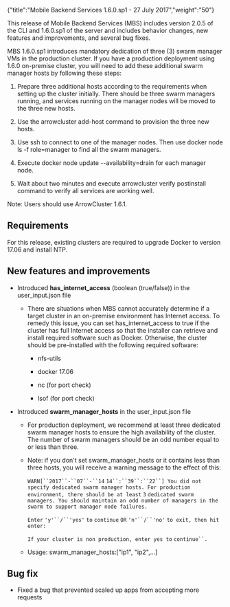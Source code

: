 {"title":"Mobile Backend Services 1.6.0.sp1 - 27 July 2017","weight":"50"}

This release of Mobile Backend Services (MBS) includes version 2.0.5 of the CLI and 1.6.0.sp1 of the server and includes behavior changes, new features and improvements, and several bug fixes.

MBS 1.6.0.sp1 introduces mandatory dedication of three (3) swarm manager VMs in the production cluster. If you have a production deployment using 1.6.0 on-premise cluster, you will need to add these additional swarm manager hosts by following these steps:

1. Prepare three additional hosts according to the requirements when setting up the cluster initially. There should be three swarm managers running, and services running on the manager nodes will be moved to the three new hosts.

2. Use the arrowcluster add-host command to provision the three new hosts.

3. Use ssh to connect to one of the manager nodes. Then use docker node ls -f role=manager to find all the swarm managers.

4. Execute docker node update <node-id> --availability=drain for each manager node.

5. Wait about two minutes and execute arrowcluster verify postinstall command to verify all services are working well.

Note: Users should use ArrowCluster 1.6.1.

## Requirements

For this release, existing clusters are required to upgrade Docker to version 17.06 and install NTP.

## New features and improvements

* Introduced **has\_internet\_access** (boolean (true/false)) in the user\_input.json file

    * There are situations when MBS cannot accurately determine if a target cluster in an on-premise environment has Internet access. To remedy this issue, you can set has\_internet\_access to true if the cluster has full Internet access so that the installer can retrieve and install required software such as Docker. Otherwise, the cluster should be pre-installed with the following required software:

        * nfs-utils

        * docker 17.06

        * nc (for port check)

        * lsof (for port check)

* Introduced **swarm\_manager\_hosts** in the user\_input.json file

    * For production deployment, we recommend at least three dedicated swarm manager hosts to ensure the high availability of the cluster. The number of swarm managers should be an odd number equal to or less than three.

    * Note: if you don't set swarm\_manager\_hosts or it contains less than three hosts, you will receive a warning message to the effect of this:

        `WARN[``2017``-``07``-``14`  `14``:``39``:``22``] You did not specify dedicated swarm manager hosts. For production environment, there should be at least` `3` `dedicated swarm managers. You should maintain an odd number of managers in the swarm to support manager node failures.`

        `Enter` `'y'``/``'yes'` `to` `continue` `OR` `'n'``/``'no'` `to exit, then hit enter:`

        `If your cluster is non production, enter yes to` `continue``.`

    * Usage: swarm\_manager\_hosts:\["ip1", "ip2",...\]

## Bug fix

* Fixed a bug that prevented scaled up apps from accepting more requests
